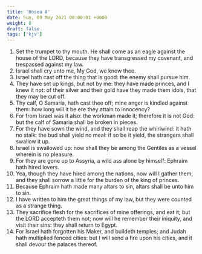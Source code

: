 ```yaml
---
title: 'Hosea 8'
date: Sun, 09 May 2021 00:00:01 +0000
weight: 8
draft: false
tags: ['kjv'] 
---
```


1. Set the trumpet to thy mouth. He shall come as an eagle against the house of the LORD, because they have transgressed my covenant, and trespassed against my law.
2. Israel shall cry unto me, My God, we know thee.
3. Israel hath cast off the thing that is good: the enemy shall pursue him.
4. They have set up kings, but not by me: they have made princes, and I knew it not: of their silver and their gold have they made them idols, that they may be cut off.
5. Thy calf, O Samaria, hath cast thee off; mine anger is kindled against them: how long will it be ere they attain to innocency?
6. For from Israel was it also: the workman made it; therefore it is not God: but the calf of Samaria shall be broken in pieces.
7. For they have sown the wind, and they shall reap the whirlwind: it hath no stalk: the bud shall yield no meal: if so be it yield, the strangers shall swallow it up.
8. Israel is swallowed up: now shall they be among the Gentiles as a vessel wherein is no pleasure.
9. For they are gone up to Assyria, a wild ass alone by himself: Ephraim hath hired lovers.
10. Yea, though they have hired among the nations, now will I gather them, and they shall sorrow a little for the burden of the king of princes.
11. Because Ephraim hath made many altars to sin, altars shall be unto him to sin.
12. I have written to him the great things of my law, but they were counted as a strange thing.
13. They sacrifice flesh for the sacrifices of mine offerings, and eat it; but the LORD accepteth them not; now will he remember their iniquity, and visit their sins: they shall return to Egypt.
14. For Israel hath forgotten his Maker, and buildeth temples; and Judah hath multiplied fenced cities: but I will send a fire upon his cities, and it shall devour the palaces thereof.
